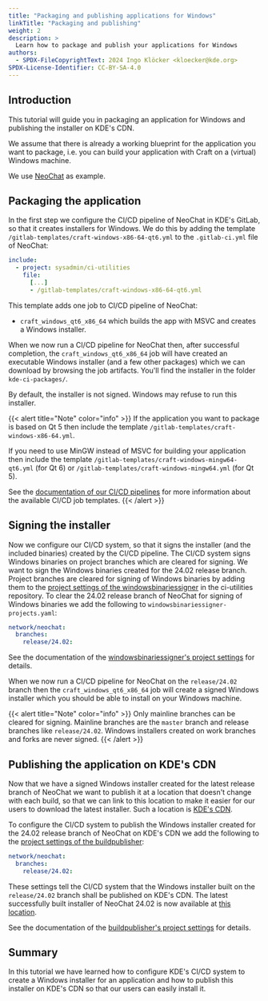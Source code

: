 ```yaml
---
title: "Packaging and publishing applications for Windows"
linkTitle: "Packaging and publishing"
weight: 2
description: >
  Learn how to package and publish your applications for Windows
authors:
  - SPDX-FileCopyrightText: 2024 Ingo Klöcker <kloecker@kde.org>
SPDX-License-Identifier: CC-BY-SA-4.0
---
```


## Introduction

This tutorial will guide you in packaging an application for Windows and publishing the installer on KDE's CDN.

We assume that there is already a working blueprint for the application you want to package, i.e. you can build your application with Craft on a (virtual) Windows machine.

We use [NeoChat](https://invent.kde.org/network/NeoChat) as example.


## Packaging the application

In the first step we configure the CI/CD pipeline of NeoChat in KDE's GitLab, so that it creates installers for Windows.
We do this by adding the template `/gitlab-templates/craft-windows-x86-64-qt6.yml` to the `.gitlab-ci.yml` file of NeoChat:

```yml
include:
  - project: sysadmin/ci-utilities
    file:
      [...]
      - /gitlab-templates/craft-windows-x86-64-qt6.yml
```

This template adds one job to CI/CD pipeline of NeoChat:
* `craft_windows_qt6_x86_64` which builds the app with MSVC and creates a Windows installer.

When we now run a CI/CD pipeline for NeoChat then, after successful completion, the `craft_windows_qt6_x86_64` job will have created an executable Windows installer (and a few other packages) which we can download by browsing the job artifacts. You'll find the installer in the folder `kde-ci-packages/`.

By default, the installer is not signed. Windows may refuse to run this installer.

{{< alert title="Note" color="info" >}}
If the application you want to package is based on Qt 5 then include the template `/gitlab-templates/craft-windows-x86-64.yml`.

If you need to use MinGW instead of MSVC for building your application then include the template `/gitlab-templates/craft-windows-mingw64-qt6.yml` (for Qt 6) or `/gitlab-templates/craft-windows-mingw64.yml` (for Qt 5).

See the [documentation of our CI/CD pipelines](https://invent.kde.org/sysadmin/ci-utilities/-/tree/master/gitlab-templates?ref_type=heads#our-gitlab-cicd-pipelines) for more information about the available CI/CD job templates.
{{< /alert >}}


## Signing the installer

Now we configure our CI/CD system, so that it signs the installer (and the included binaries) created by the CI/CD pipeline.
The CI/CD system signs Windows binaries on project branches which are cleared for signing. We want to sign the Windows binaries created for the 24.02 release branch.
Project branches are cleared for signing of Windows binaries by adding them to the
[project settings of the windowsbinariessigner](https://invent.kde.org/sysadmin/ci-utilities/-/blob/master/signing/windowsbinariessigner-projects.yaml?ref_type=heads) in the
ci-utilities repository. To clear the 24.02 release branch of NeoChat for signing of Windows binaries we add the following to `windowsbinariessigner-projects.yaml`:

```yml
network/neochat:
  branches:
    release/24.02:
```

See the documentation of the [windowsbinariessigner's project settings](https://invent.kde.org/sysadmin/ci-utilities/-/tree/master/signing?ref_type=heads#windowsbinariessigner)
for details.

When we now run a CI/CD pipeline for NeoChat on the `release/24.02` branch then the `craft_windows_qt6_x86_64` job will create a signed Windows installer which you should be able to install on your Windows machine.

{{< alert title="Note" color="info" >}}
Only mainline branches can be cleared for signing. Mainline branches are the `master` branch and release branches like `release/24.02`.
Windows installers created on work branches and forks are never signed.
{{< /alert >}}


## Publishing the application on KDE's CDN

Now that we have a signed Windows installer created for the latest release branch of NeoChat we want to publish it at a location that doesn't change with each build, so that we can link to this location to make it easier for our users to download the latest installer. Such a location is [KDE's CDN](https://cdn.kde.org/ci-builds/).

To configure the CI/CD system to publish the Windows installer created for the 24.02 release branch of NeoChat on KDE's CDN we add the following to the [project settings of the buildpublisher](https://invent.kde.org/sysadmin/ci-utilities/-/blob/master/signing/buildpublisher-projects.yaml?ref_type=heads):

```yml
network/neochat:
  branches:
    release/24.02:
```

These settings tell the CI/CD system that the Windows installer built on the `release/24.02` branch shall be published on KDE's CDN. The latest successfully built installer of NeoChat 24.02 is now available at [this location](https://cdn.kde.org/ci-builds/network/neochat/release-24.02/windows/).

See the documentation of the [buildpublisher's project settings](https://invent.kde.org/sysadmin/ci-utilities/-/tree/master/signing?ref_type=heads#buildpublisher) for details.


## Summary

In this tutorial we have learned how to configure KDE's CI/CD system to create a Windows installer for an application and how to publish this installer on KDE's CDN so that our users can easily install it.
